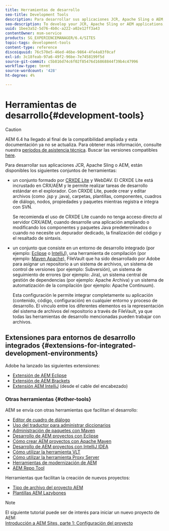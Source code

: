 ```yaml
---
title: Herramientas de desarrollo
seo-title: Development Tools
description: Para desarrollar sus aplicaciones JCR, Apache Sling o AEM, hay varios conjuntos de herramientas disponibles
seo-description: To develop your JCR, Apache Sling or AEM applications, a number of tool sets are available
uuid: 1bee3a52-5d76-4b0c-a222-a02e12ff3a43
contentOwner: msm-service
products: SG_EXPERIENCEMANAGER/6.4/SITES
topic-tags: development-tools
content-type: reference
discoiquuid: 76c570e5-46ed-46be-9864-4fe4a83f0caf
exl-id: 3c18feab-97a6-49f2-96be-7e7458199f5d
source-git-commit: c5b816d74c6f02f85476d16868844f39b4c47996
workflow-type: tm+mt
source-wordcount: '428'
ht-degree: 4%

---
```


# Herramientas de desarrollo{#development-tools}

>[!CAUTION]
>
>AEM 6.4 ha llegado al final de la compatibilidad ampliada y esta documentación ya no se actualiza. Para obtener más información, consulte nuestra [períodos de asistencia técnica](https://helpx.adobe.com/es/support/programs/eol-matrix.html). Buscar las versiones compatibles [here](https://experienceleague.adobe.com/docs/).

Para desarrollar sus aplicaciones JCR, Apache Sling o AEM, están disponibles los siguientes conjuntos de herramientas:

* un conjunto formado por [CRXDE Lite](/help/sites-developing/developing-with-crxde-lite.md) y WebDAV. El CRXDE Lite está incrustado en CRX/AEM y le permite realizar tareas de desarrollo estándar en el explorador. Con CRXDE Lite, puede crear y editar archivos (como .jsp y .java), carpetas, plantillas, componentes, cuadros de diálogo, nodos, propiedades y paquetes mientras registra e integra con SVN.

   Se recomienda el uso de CRXDE Lite cuando no tenga acceso directo al servidor CRX/AEM, cuando desarrolle una aplicación ampliando o modificando los componentes y paquetes Java predeterminados o cuando no necesite un depurador dedicado, la finalización del código y el resaltado de sintaxis.

* un conjunto que consiste en un entorno de desarrollo integrado (por ejemplo: [Eclipse](/help/sites-developing/howto-projects-eclipse.md) o [IntelliJ](/help/sites-developing/ht-intellij.md)), una herramienta de compilación (por ejemplo: [Maven Apache](/help/sites-developing/ht-projects-maven.md)), FileVault que ha sido desarrollado por Adobe para asignar un repositorio a un sistema de archivos, un sistema de control de versiones (por ejemplo: Subversión), un sistema de seguimiento de errores (por ejemplo: Jira), un sistema central de gestión de dependencias (por ejemplo: Apache Archiva) y un sistema de automatización de la compilación (por ejemplo: Apache Continuum).

   Esta configuración le permite integrar completamente su aplicación (contenido, código, configuración) en cualquier entorno y proceso de desarrollo. El vínculo entre los diferentes elementos es la representación del sistema de archivos del repositorio a través de FileVault, ya que todas las herramientas de desarrollo mencionadas pueden trabajar con archivos.

## Extensiones para entornos de desarrollo integrados {#extensions-for-integrated-development-environments}

Adobe ha lanzado las siguientes extensiones:

* [Extensión de AEM Eclipse](/help/sites-developing/aem-eclipse.md)
* [Extensión de AEM Brackets](/help/sites-developing/aem-brackets.md)
* [Extensión AEM IntelliJ](https://github.com/headwirecom/aem-ide-tooling-4-intellij/blob/master/documenation/AEM%20Tooling%20Plugin%20for%20IntelliJ%20IDEA.pdf) (desde el cable del encabezado)

### Otras herramientas {#other-tools}

AEM se envía con otras herramientas que facilitan el desarrollo:

* [Editor de cuadro de diálogo](/help/sites-developing/dialog-editor.md)
* [Uso del traductor para administrar diccionarios](/help/sites-developing/i18n-translator.md)
* [Administración de paquetes con Maven](/help/sites-developing/vlt-mavenplugin.md)
* [Desarrollo de AEM proyectos con Eclipse](/help/sites-developing/howto-projects-eclipse.md)
* [Cómo crear AEM proyectos con Apache Maven](/help/sites-developing/ht-projects-maven.md)
* [Desarrollo de AEM proyectos con IntelliJ IDEA](/help/sites-developing/ht-intellij.md)
* [Cómo utilizar la herramienta VLT](/help/sites-developing/ht-vlttool.md)
* [Cómo utilizar la herramienta Proxy Server](/help/sites-developing/ht-proxy-server.md)
* [Herramientas de modernización de AEM](/help/sites-developing/modernization-tools.md)
* [AEM Repo Tool](/help/sites-developing/aem-repo-tool.md)

Herramientas que facilitan la creación de nuevos proyectos:

* [Tipo de archivo del proyecto AEM](https://github.com/Adobe-Marketing-Cloud/aem-project-archetype)
* [Plantillas AEM Lazybones](https://github.com/Adobe-Consulting-Services/lazybones-aem-templates)

>[!NOTE]
>
>El siguiente tutorial puede ser de interés para iniciar un nuevo proyecto de AEM:\
>[Introducción a AEM Sites, parte 1: Configuración del proyecto](https://helpx.adobe.com/experience-manager/kt/sites/using/getting-started-wknd-tutorial-develop/part1.html)
